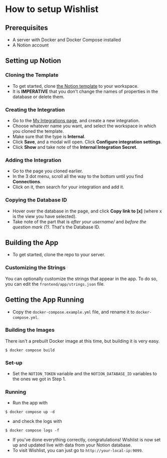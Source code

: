 # How to setup Wishlist
## Prerequisites
- A server with Docker and Docker Compose installed
- A Notion account

## Setting up Notion
### Cloning the Template
- To get started, clone [the Notion template](https://alexciao.notion.site/Wishlist-16b684a97162805a9a77e5a913f5dd3b?pvs=74) to your workspace.
- It is **IMPERATIVE** that you don't change the names of properties in the database or delete them.
### Creating the Integration
- Go to the [My Integrations page](https://www.notion.so/profile/integrations), and create a new integration.
- Choose whatever name you want, and select the workspace in which you cloned the template.
- Make sure that the type is **Internal**.
- Click **Save**, and a modal will open. Click **Configure integration settings**.
- Click **Show** and take note of the **Internal Integration Secret**.
### Adding the Integration
- Go to the page you cloned earlier.
- In the 3 dot menu, scroll all the way to the bottom until you find **Connections**.
- Click on it, then search for your integration and add it.
### Copying the Database ID
- Hover over the database in the page, and click **Copy link to [x]** (where x is the view you have selected).
- Take note of the part that is _after your username/_ and _before the question mark (?)_. That's the Database ID.

## Building the App
- To get started, clone the repo to your server.
### Customizing the Strings
You can optionally customize the strings that appear in the app.
To do so, you can edit the `frontend/app/strings.json` file.

## Getting the App Running
- Copy the `docker-compose.example.yml` file, and rename it to `docker-compose.yml`.

### Building the Images
There isn't a prebuilt Docker image at this time, but building it is very easy.

```
$ docker compose build
```

### Set-up
- Set the `NOTION_TOKEN` variable and the `NOTION_DATABASE_ID` variables to the ones we got in Step 1.
### Running
- Run the app with
```
$ docker compose up -d
```
- and check the logs with
```
$ docker compose logs -f
```
- If you've done everything correctly, congratulations! Wishlist is now set up and updated live with data from your Notion database.
- To visit Wishlist, you can just go to `http://your-local-ip:9099`.
